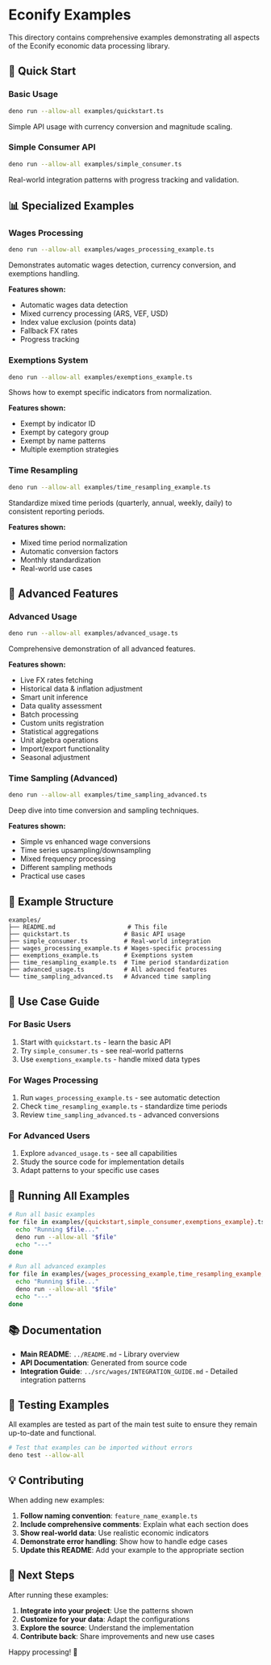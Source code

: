 # Econify Examples

This directory contains comprehensive examples demonstrating all aspects of the
Econify economic data processing library.

## 🚀 Quick Start

### Basic Usage

```bash
deno run --allow-all examples/quickstart.ts
```

Simple API usage with currency conversion and magnitude scaling.

### Simple Consumer API

```bash
deno run --allow-all examples/simple_consumer.ts
```

Real-world integration patterns with progress tracking and validation.

## 📊 Specialized Examples

### Wages Processing

```bash
deno run --allow-all examples/wages_processing_example.ts
```

Demonstrates automatic wages detection, currency conversion, and exemptions
handling.

**Features shown:**

- Automatic wages data detection
- Mixed currency processing (ARS, VEF, USD)
- Index value exclusion (points data)
- Fallback FX rates
- Progress tracking

### Exemptions System

```bash
deno run --allow-all examples/exemptions_example.ts
```

Shows how to exempt specific indicators from normalization.

**Features shown:**

- Exempt by indicator ID
- Exempt by category group
- Exempt by name patterns
- Multiple exemption strategies

### Time Resampling

```bash
deno run --allow-all examples/time_resampling_example.ts
```

Standardize mixed time periods (quarterly, annual, weekly, daily) to consistent
reporting periods.

**Features shown:**

- Mixed time period normalization
- Automatic conversion factors
- Monthly standardization
- Real-world use cases

## 🔧 Advanced Features

### Advanced Usage

```bash
deno run --allow-all examples/advanced_usage.ts
```

Comprehensive demonstration of all advanced features.

**Features shown:**

- Live FX rates fetching
- Historical data & inflation adjustment
- Smart unit inference
- Data quality assessment
- Batch processing
- Custom units registration
- Statistical aggregations
- Unit algebra operations
- Import/export functionality
- Seasonal adjustment

### Time Sampling (Advanced)

```bash
deno run --allow-all examples/time_sampling_advanced.ts
```

Deep dive into time conversion and sampling techniques.

**Features shown:**

- Simple vs enhanced wage conversions
- Time series upsampling/downsampling
- Mixed frequency processing
- Different sampling methods
- Practical use cases

## 📁 Example Structure

```
examples/
├── README.md                    # This file
├── quickstart.ts               # Basic API usage
├── simple_consumer.ts          # Real-world integration
├── wages_processing_example.ts # Wages-specific processing
├── exemptions_example.ts       # Exemptions system
├── time_resampling_example.ts  # Time period standardization
├── advanced_usage.ts           # All advanced features
└── time_sampling_advanced.ts   # Advanced time sampling
```

## 🎯 Use Case Guide

### For Basic Users

1. Start with `quickstart.ts` - learn the basic API
2. Try `simple_consumer.ts` - see real-world patterns
3. Use `exemptions_example.ts` - handle mixed data types

### For Wages Processing

1. Run `wages_processing_example.ts` - see automatic detection
2. Check `time_resampling_example.ts` - standardize time periods
3. Review `time_sampling_advanced.ts` - advanced conversions

### For Advanced Users

1. Explore `advanced_usage.ts` - see all capabilities
2. Study the source code for implementation details
3. Adapt patterns to your specific use cases

## 🔄 Running All Examples

```bash
# Run all basic examples
for file in examples/{quickstart,simple_consumer,exemptions_example}.ts; do
  echo "Running $file..."
  deno run --allow-all "$file"
  echo "---"
done

# Run all advanced examples
for file in examples/{wages_processing_example,time_resampling_example,advanced_usage,time_sampling_advanced}.ts; do
  echo "Running $file..."
  deno run --allow-all "$file"
  echo "---"
done
```

## 📚 Documentation

- **Main README**: `../README.md` - Library overview
- **API Documentation**: Generated from source code
- **Integration Guide**: `../src/wages/INTEGRATION_GUIDE.md` - Detailed
  integration patterns

## 🧪 Testing Examples

All examples are tested as part of the main test suite to ensure they remain
up-to-date and functional.

```bash
# Test that examples can be imported without errors
deno test --allow-all
```

## 💡 Contributing

When adding new examples:

1. **Follow naming convention**: `feature_name_example.ts`
2. **Include comprehensive comments**: Explain what each section does
3. **Show real-world data**: Use realistic economic indicators
4. **Demonstrate error handling**: Show how to handle edge cases
5. **Update this README**: Add your example to the appropriate section

## 🎉 Next Steps

After running these examples:

1. **Integrate into your project**: Use the patterns shown
2. **Customize for your data**: Adapt the configurations
3. **Explore the source**: Understand the implementation
4. **Contribute back**: Share improvements and new use cases

Happy processing! 🚀
